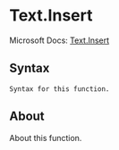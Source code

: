 ---
---

# Text.Insert

Microsoft Docs: [Text.Insert](https://docs.microsoft.com/en-us/powerquery-m/text-insert)

## Syntax

```
Syntax for this function.
```

## About

About this function.

